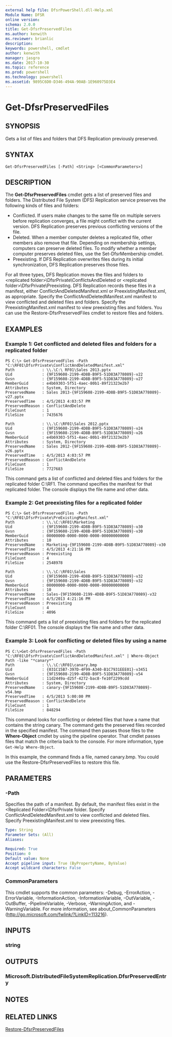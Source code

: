 ```yaml
---
external help file: DfsrPowerShell.dll-Help.xml
Module Name: DFSR
online version: 
schema: 2.0.0
title: Get-DfsrPreservedFiles
ms.author: kenwith
ms.reviewer: brianlic
description: 
keywords: powershell, cmdlet
author: kenwith
manager: jasgro
ms.date: 2017-10-30
ms.topic: reference
ms.prod: powershell
ms.technology: powershell
ms.assetid: 9895C6D0-D346-494A-90AB-1E960975D3E4
---
```


# Get-DfsrPreservedFiles

## SYNOPSIS
Gets a list of files and folders that DFS Replication previously preserved.

## SYNTAX

```
Get-DfsrPreservedFiles [-Path] <String> [<CommonParameters>]
```

## DESCRIPTION
The **Get-DfsrPreservedFiles** cmdlet gets a list of preserved files and folders.
The Distributed File System (DFS) Replication service preserves the following kinds of files and folders: 

- Conflicted.
If users make changes to the same file on multiple servers before replication converges, a file might conflict with the current version.
DFS Replication preserves previous conflicting versions of the file.
- Deleted.
When a member computer deletes a replicated file, other members also remove that file.
Depending on membership settings, computers can preserve deleted files.
To modify whether a member computer preserves deleted files, use the Set-DfsrMembership cmdlet. 
- Preexisting.
If DFS Replication overwrites files during its initial synchronization, DFS Replication preserves those files.

For all three types, DFS Replication moves the files and folders to \<replicated folder\>\DfsrPrivate\ConflictsAndDeleted or \<replicated folder\>\DfsrPrivate\Preexisting.
DFS Replication records these files in a manifest, either ConflictAndDeletedManifest.xml or PreexistingManifest.xml, as appropriate.
Specify the ConflictAndDeletedManifest.xml manifest to view conflicted and deleted files and folders.
Specify the PreexistingManifest.xml manifest to view preexisting files and folders.
You can use the Restore-DfsrPreservedFiles cmdlet to restore files and folders.

## EXAMPLES

### Example 1: Get conflicted and deleted files and folders for a replicated folder
```
PS C:\> Get-DfsrPreservedFiles -Path "C:\RF01\DfsrPrivate\ConflictAndDeletedManifest.xml"
Path            : \\.\C:\ RF01\Sales 2013.pptx
Uid             : {9F159608-2199-4D8B-B9F5-51D83A778089}-v22
Gvsn            : {9F159608-2199-4D8B-B9F5-51D83A778089}-v27
MemberGuid      : e4b69303-5f51-4aec-80b1-89f21323e2b7
Attributes      : System, Directory
PreservedName   : Sales 2013-{9F159608-2199-4D8B-B9F5-51D83A778089}-v27.pptx
PreservedTime   : 4/5/2013 4:03:57 PM
PreservedReason : ConflictAndDelete
FileCount       : 1
FileSize        : 7435676

Path            : \\.\C:\RF01\Sales 2012.pptx
Uid             : {9F159608-2199-4D8B-B9F5-51D83A778089}-v24
Gvsn            : {9F159608-2199-4D8B-B9F5-51D83A778089}-v26
MemberGuid      : e4b69303-5f51-4aec-80b1-89f21323e2b7
Attributes      : System, Directory
PreservedName   : Sales 2012-{9F159608-2199-4D8B-B9F5-51D83A778089}-v26.pptx
PreservedTime   : 4/5/2013 4:03:57 PM
PreservedReason : ConflictAndDelete
FileCount       : 1
FileSize        : 7727683
```

This command gets a list of conflicted and deleted files and folders for the replicated folder C:\RF1.
The command specifies the manifest for that replicated folder.
The console displays the file name and other data.

### Example 2: Get preexisting files for a replicated folder
```
PS C:\> Get-DfsrPreservedFiles -Path "C:\RF01\DfsrPrivate\PreExistingManifest.xml"
Path            : \\.\C:\RF01\Marketing
Uid             : {9F159608-2199-4D8B-B9F5-51D83A778089}-v30
Gvsn            : {9F159608-2199-4D8B-B9F5-51D83A778089}-v30
MemberGuid      : 00000000-0000-0000-0000-000000000000
Attributes      : 10
PreservedName   : Marketing-{9F159608-2199-4D8B-B9F5-51D83A778089}-v30
PreservedTime   : 4/5/2013 4:21:16 PM
PreservedReason : Preexisting
FileCount       : 4
FileSize        : 2548978

Path            : \\.\C:\RF01\Sales
Uid             : {9F159608-2199-4D8B-B9F5-51D83A778089}-v32
Gvsn            : {9F159608-2199-4D8B-B9F5-51D83A778089}-v32
MemberGuid      : 00000000-0000-0000-0000-000000000000
Attributes      : 10
PreservedName   : Sales-{9F159608-2199-4D8B-B9F5-51D83A778089}-v32
PreservedTime   : 4/5/2013 4:21:16 PM
PreservedReason : Preexisting
FileCount       : 4
FileSize        : 4096
```

This command gets a list of preexisting files and folders for the replicated folder C:\RF01.
The console displays the file name and other data.

### Example 3: Look for conflicting or deleted files by using a name
```
PS C:\>Get-DfsrPreservedFiles -Path "C:\RF01\DfsrPrivate\ConflictAndDeletedManifest.xml" | Where-Object Path -like "*canary*"
Path            : \\.\C:\RF01\canary.bmp
Uid             : {031C15B7-397D-4F99-A340-B1C7931EEE01}-v3451
Gvsn            : {9F159608-2199-4D8B-B9F5-51D83A778089}-v54
MemberGuid      : 11d2449a-d25f-4272-bac8-fe10f2299cdd
Attributes      : System, Directory
PreservedName   : canary-{9F159608-2199-4D8B-B9F5-51D83A778089}-v54.bmp
PreservedTime   : 4/5/2013 5:00:00 PM
PreservedReason : ConflictAndDelete
FileCount       : 1
FileSize        : 848294
```

This command looks for conflicting or deleted files that have a name that contains the string canary.
The command gets the preserved files recorded in the specified manifest.
The command then passes those files to the **Where-Object** cmdlet by using the pipeline operator.
That cmdlet passes files that match the criteria back to the console.
For more information, type `Get-Help Where-Object`.

In this example, the command finds a file, named canary.bmp.
You could use the Restore-DfsrPreservedFiles to restore this file.

## PARAMETERS

### -Path
Specifies the path of a manifest.
By default, the manifest files exist in the \<Replicated Folder\>\DfsrPrivate folder.
Specify ConflictAndDeletedManifest.xml to view conflicted and deleted files.
Specify PreexistingManifest.xml to view preexisting files.

```yaml
Type: String
Parameter Sets: (All)
Aliases: 

Required: True
Position: 0
Default value: None
Accept pipeline input: True (ByPropertyName, ByValue)
Accept wildcard characters: False
```

### CommonParameters
This cmdlet supports the common parameters: -Debug, -ErrorAction, -ErrorVariable, -InformationAction, -InformationVariable, -OutVariable, -OutBuffer, -PipelineVariable, -Verbose, -WarningAction, and -WarningVariable. For more information, see about_CommonParameters (http://go.microsoft.com/fwlink/?LinkID=113216).

## INPUTS

### string

## OUTPUTS

### Microsoft.DistributedFileSystemReplication.DfsrPreservedEntry

## NOTES

## RELATED LINKS

[Restore-DfsrPreservedFiles](./Restore-DfsrPreservedFiles.md)
